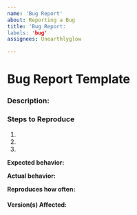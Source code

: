 ```yaml
---
name: 'Bug Report'
about: Reporting a Bug 
title: 'Bug Report:
labels: 'bug'
assignees: Unearthlyglow

---
```


# Bug Report Template


### Description:


### Steps to Reproduce

1. 
2. 
3. 

**Expected behavior:**

**Actual behavior:**

**Reproduces how often:**

#### Version(s) Affected:

